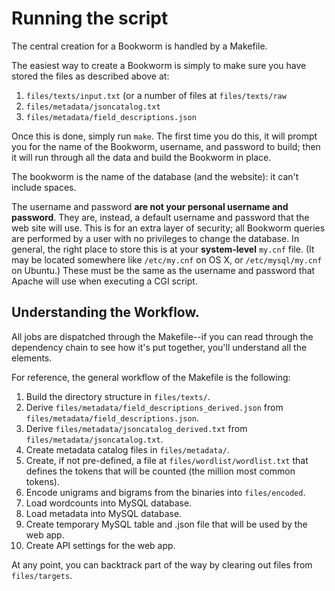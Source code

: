 # Running the script

The central creation for a Bookworm is handled by a Makefile.

The easiest way to create a Bookworm is simply to make sure you have stored the files as described above at:
1. `files/texts/input.txt` (or a number of files at `files/texts/raw`
2. `files/metadata/jsoncatalog.txt`
3. `files/metadata/field_descriptions.json`

Once this is done, simply run `make`. The first time you do this, it will prompt you for the name of the Bookworm, username, and password to build; then it will run through all the data and build the Bookworm in place.

The bookworm is the name of the database (and the website): it can't include spaces.

The username and password **are not your personal username and password**. They are, instead, a default username and password that the web site will use. This is for an extra layer of security; all Bookworm queries are performed by a user with no privileges to change the database. In general, the right place to store this is at your **system-level** `my.cnf` file. (It may be located somewhere like `/etc/my.cnf` on OS X, or `/etc/mysql/my.cnf` on Ubuntu.) These must be the same as the username and password that Apache will use when executing a CGI script.

## Understanding the Workflow.

All jobs are dispatched through the Makefile--if you can read through the dependency chain to see how it's put together, you'll understand all the elements.

For reference, the general workflow of the Makefile is the following:

1. Build the directory structure in `files/texts/`.
2. Derive `files/metadata/field_descriptions_derived.json` from `files/metadata/field_descriptions.json`.
3. Derive `files/metadata/jsoncatalog_derived.txt` from `files/metadata/jsoncatalog.txt`.
4. Create metadata catalog files in `files/metadata/`.
5. Create, if not pre-defined, a file at `files/wordlist/wordlist.txt` that defines the tokens that will be counted (the million most common tokens).
6. Encode unigrams and bigrams from the binaries into `files/encoded`.
7. Load wordcounts into MySQL database.
8. Load metadata into MySQL database.
9. Create temporary MySQL table and .json file that will be used by the web app.
10. Create API settings for the web app.

At any point, you can backtrack part of the way by clearing out files from `files/targets`.
